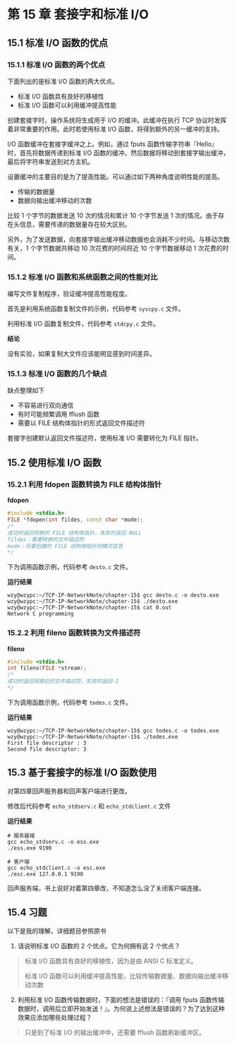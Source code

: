 # 第 15 章 套接字和标准 I/O

## 15.1 标准 I/O 函数的优点

### 15.1.1 标准 I/O 函数的两个优点

下面列出的是标准 I/O 函数的两大优点。

+ 标准 I/O 函数具有良好的移植性
+ 标准 I/O 函数可以利用缓冲提高性能

创建套接字时，操作系统将生成用于 I/O 的缓冲。此缓冲在执行 TCP 协议时发挥着非常重要的作用。此时若使用标准 I/O 函数，将得到额外的另一缓冲的支持。

I/O 函数缓冲在套接字缓冲之上。例如，通过 fputs 函数传输字符串『Hello』时，首先将数据传递到标准 I/O 函数的缓冲。然后数据将移动到套接字输出缓冲，最后将字符串发送到对方主机。



设置缓冲的主要目的是为了提高性能。可以通过如下两种角度说明性能的提高。

+ 传输的数据量
+ 数据向输出缓冲移动的次数

比较 1 个字节的数据发送 10 次的情况和累计 10 个字节发送 1 次的情况。由于存在头信息，需要传递的数据量存在较大区别。

另外，为了发送数据，向套接字输出缓冲移动数据也会消耗不少时间。与移动次数有关，1 个字节数据共移动 10 次花费的时间将近 10 个字节数据移动 1 次花费的时间。



### 15.1.2 标准 I/O 函数和系统函数之间的性能对比

编写文件复制程序，验证缓冲提高性能程度。

首先是利用系统函数复制文件的示例，代码参考 `syscpy.c` 文件。

利用标准 I/O 函数复制文件，代码参考 `stdcpy.c` 文件。

**结论**

没有实验，如果复制大文件应该能明显感到时间差异。



### 15.1.3 标准 I/O 函数的几个缺点

缺点整理如下

+ 不容易进行双向通信
+ 有时可能频繁调用 fflush 函数
+ 需要以 FILE 结构体指针的形式返回文件描述符

套接字创建默认返回文件描述符，使用标准 I/O 需要转化为 FILE 指针。



## 15.2 使用标准 I/O 函数

### 15.2.1 利用 fdopen 函数转换为 FILE 结构体指针

**fdopen**

```cpp
#include <stdio.h>
FILE *fdopen(int fildes, const char *mode);
/*
成功时返回转换的 FILE 结构体指针，失败时返回 NULL
fildes：需要转换的文件描述符
mode：将要创建的 FILE 结构体指针的模式信息
*/
```

下为调用函数示例，代码参考 `desto.c` 文件。

**运行结果**

```
wzy@wzypc:~/TCP-IP-NetworkNote/chapter-15$ gcc desto.c -o desto.exe
wzy@wzypc:~/TCP-IP-NetworkNote/chapter-15$ ./desto.exe
wzy@wzypc:~/TCP-IP-NetworkNote/chapter-15$ cat 0.out
Network C programming
```



### 15.2.2 利用 fileno 函数转换为文件描述符

**fileno**

```cpp
#include <stdio.h>
int fileno(FILE *stream);
/*
成功时返回转换后的文件描述符，失败时返回-1
*/
```

下为调用函数示例，代码参考 `todes.c` 文件。

**运行结果**

```
wzy@wzypc:~/TCP-IP-NetworkNote/chapter-15$ gcc todes.c -o todes.exe
wzy@wzypc:~/TCP-IP-NetworkNote/chapter-15$ ./todes.exe
First file descriptor : 3 
Second file descriptor: 3
```



## 15.3 基于套接字的标准 I/O 函数使用

对第四章回声服务器和回声客户端进行更改。

修改后代码参考 `echo_stdserv.c` 和 `echo_stdclient.c` 文件

**运行结果**

```
# 服务器端
gcc echo_stdserv.c -o ess.exe
./ess.exe 9190

# 客户端
gcc echo_stdclient.c -o esc.exe
./esc.exe 127.0.0.1 9190
```

回声服务端，书上说好对着第四章改，不知道怎么没了关闭客户端连接。



## 15.4 习题

以下是我的理解，详细题目参照原书

1. 请说明标准 I/O 函数的  2 个优点。它为何拥有这 2 个优点？

> 标准 I/O 函数具有良好的移植性，因为是由 ANSI C 标准定义。
>
> 标准 I/O 函数可以利用缓冲提高性能，比较传输数据量、数据向输出缓冲移动次数



2. 利用标准 I/O 函数传输数据时，下面的想法是错误的：『调用 fputs 函数传输数据时，调用后立即开始发送！』。为何说上述想法是错误的？为了达到这种效果应添加哪些处理过程？

> 只是到了标准 I/O 的输出缓冲中，还需要 fflush 函数刷新缓冲区。

